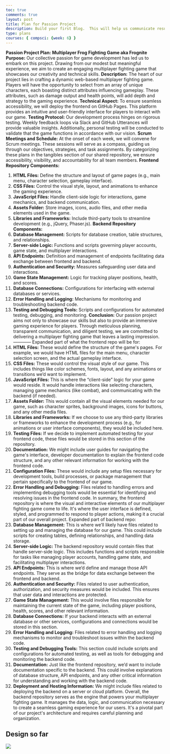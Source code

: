 ```yaml
---
toc: true
comments: true
layout: post
title: Plan for Passion Project
description: Build your first Blog.  This will help us communicate results.
type: plans
courses: { compsci: {week: 6} }
---
```

**Passion Project Plan: Multiplayer Frog Fighting Game aka Frognite**
**Purpose:**
Our collective passion for game development has led us to embark on this project. Drawing from our modest but meaningful experience, we aim to create an engaging multiplayer fighting game that showcases our creativity and technical skills.
**Description:**
The heart of our project lies in crafting a dynamic web-based multiplayer fighting game. Players will have the opportunity to select from an array of unique characters, each boasting distinct attributes influencing gameplay. These attributes, such as damage output and health points, will add depth and strategy to the gaming experience.
**Technical Aspect:**
To ensure seamless accessibility, we will deploy the frontend on GitHub Pages. This platform provides an intuitive and user-friendly interface for players to interact with our game.
**Testing Protocol:**
Our development process hinges on rigorous testing. Weekly feedback loops via Slack and GitHub Utterances will provide valuable insights. Additionally, personal testing will be conducted to validate that the game functions in accordance with our vision.
**Scrum Meetings and Schedule:**
At the onset of each week, we will convene for Scrum meetings. These sessions will serve as a compass, guiding us through our objectives, strategies, and task assignments. By categorizing these plans in the tangibles section of our shared repository, we ensure accessibility, visibility, and accountability for all team members.
**Frontend Repository Components:**
1. **HTML Files:** Define the structure and layout of game pages (e.g., main menu, character selection, gameplay interface).
2. **CSS Files:** Control the visual style, layout, and animations to enhance the gaming experience.
3. **JavaScript Files:** Handle client-side logic for interactions, game mechanics, and backend communication.
4. **Assets Folder:** Store images, icons, audio files, and other media elements used in the game.
5. **Libraries and Frameworks:** Include third-party tools to streamline development (e.g., jQuery, Phaser.js).
**Backend Repository Components:**
1. **Database Management:** Scripts for database creation, table structures, and relationships.
2. **Server-side Logic:** Functions and scripts governing player accounts, game state, and multiplayer interactions.
3. **API Endpoints:** Definition and management of endpoints facilitating data exchange between frontend and backend.
4. **Authentication and Security:** Measures safeguarding user data and interactions.
5. **Game State Management:** Logic for tracking player positions, health, and scores.
6. **Database Connections:** Configurations for interfacing with external databases or services.
7. **Error Handling and Logging:** Mechanisms for monitoring and troubleshooting backend code.
8. **Testing and Debugging Tools:** Scripts and configurations for automated testing, debugging, and monitoring.
**Conclusion:**
Our passion project aims not only to showcase our skills but also to provide an immersive gaming experience for players. Through meticulous planning, transparent communication, and diligent testing, we are committed to delivering a multiplayer fighting game that leaves a lasting impression.
————
Expanded part of what the frontend repo will be for:
1. **HTML Files:** These would define the structure of the game's pages. For example, we would have HTML files for the main menu, character selection screen, and the actual gameplay interface.
2. **CSS Files:** These would control the visual style of our game. This includes things like color schemes, fonts, layout, and any animations or transitions we’d want to implement.
3. **JavaScript Files:** This is where the “client-side” logic for your game would reside. It would handle interactions like selecting characters, managing game mechanics (like combat), and communicating with the backend (if needed).
4. **Assets Folder:** This would contain all the visual elements needed for our game, such as character sprites, background images, icons for buttons, and any other media files.
5. **Libraries and Frameworks:** If we choose to use any third-party libraries or frameworks to enhance the development process (e.g., for animations or user interface components), they would be included here.
6. **Testing Files:** If we decide to implement automated testing for your frontend code, these files would be stored in this section of the repository.
7. **Documentation:** We might include user guides for navigating the game's interface, developer documentation to explain the frontend code structure, and any other relevant information for working with the frontend code.
8. **Configuration Files:** These would include any setup files necessary for development tools, build processes, or package management that pertain specifically to the frontend of our game.
9. **Error Handling and Debugging:** Files related to handling errors and implementing debugging tools would be essential for identifying and resolving issues in the frontend code.
In summary, the frontend repository is where the visual and interactive elements of our multiplayer fighting game come to life. It's where the user interface is defined, styled, and programmed to respond to player actions, making it a crucial part of our overall project.
Expanded part of backend repo:
1. **Database Management:** This is where we’ll likely have files related to setting up and managing the database for our game. This could include scripts for creating tables, defining relationships, and handling data storage.
2. **Server-side Logic:** The backend repository would contain files that handle server-side logic. This includes functions and scripts responsible for tasks like managing player accounts, handling game state, and facilitating multiplayer interactions.
3. **API Endpoints:** This is where we’d define and manage those API endpoints. They serve as the bridge for data exchange between the frontend and backend.
4. **Authentication and Security:** Files related to user authentication, authorization, and security measures would be included. This ensures that user data and interactions are protected.
5. **Game State Management:** This would involve files responsible for maintaining the current state of the game, including player positions, health, scores, and other relevant information.
6. **Database Connections:** If your backend interacts with an external database or other services, configurations and connections would be stored in this section.
7. **Error Handling and Logging:** Files related to error handling and logging mechanisms to monitor and troubleshoot issues within the backend code.
8. **Testing and Debugging Tools:** This section could include scripts and configurations for automated testing, as well as tools for debugging and monitoring the backend code.
9. **Documentation:** Just like the frontend repository, we’d want to include documentation specific to the backend. This could involve explanations of database structure, API endpoints, and any other critical information for understanding and working with the backend code.
10. **Deployment and Hosting Information:** We might include files related to deploying the backend on a server or cloud platform.
Overall, the backend repository serves as the engine that powers your multiplayer fighting game. It manages the data, logic, and communication necessary to create a seamless gaming experience for our users. It's a pivotal part of our project's architecture and requires careful planning and organization.
## Design so far
![]({{site.baseurl}}/images/frog-game.jpg)
